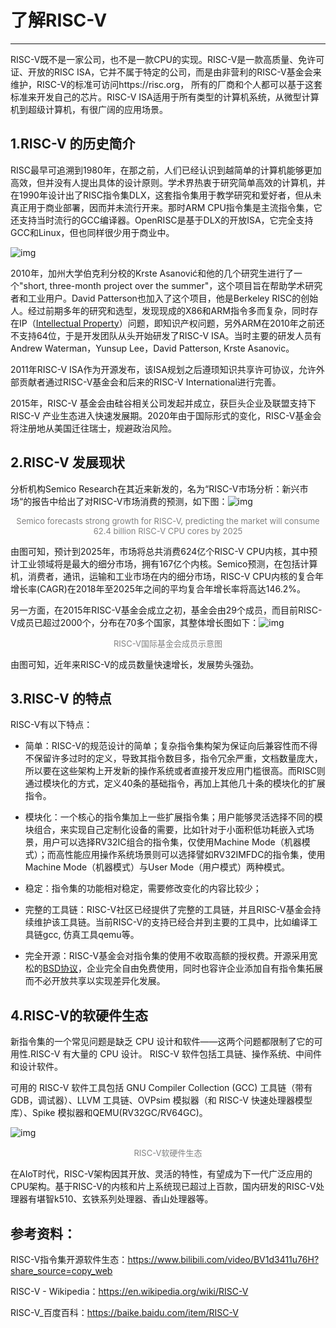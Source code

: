 # 了解RISC-V

---

RISC-V既不是一家公司，也不是一款CPU的实现。RISC-V是一款高质量、免许可证、开放的RISC ISA，它并不属于特定的公司，而是由非营利的RISC-V基金会来维护，RISC-V的标准可访问https://risc.org， 所有的厂商和个人都可以基于这套标准来开发自己的芯片。RISC-V ISA适用于所有类型的计算机系统，从微型计算机到超级计算机，有很广阔的应用场景。

## 1.RISC-V 的历史简介

RISC最早可追溯到1980年，在那之前，人们已经认识到越简单的计算机能够更加高效，但并没有人提出具体的设计原则。学术界热衷于研究简单高效的计算机，并在1990年设计出了RISC指令集DLX，这套指令集用于教学研究和爱好者，但从未真正用于商业部署，因而并未流行开来。那时ARM CPU指令集是主流指令集，它还支持当时流行的GCC编译器。OpenRISC是基于DLX的开放ISA，它完全支持GCC和Linux，但也同样很少用于商业中。

![img](images/Figure_1.png)

2010年，加州大学伯克利分校的Krste Asanović和他的几个研究生进行了一个"short, three-month project over the summer"，这个项目旨在帮助学术研究者和工业用户。David Patterson也加入了这个项目，他是Berkeley RISC的创始人。经过前期多年的研究和选型，发现现成的X86和ARM指令多而复杂，同时存在IP（[Intellectual Property](https://en.wikipedia.org/wiki/Intellectual_property)）问题，即知识产权问题，另外ARM在2010年之前还不支持64位，于是开发团队从头开始研发了RISC-V ISA。当时主要的研发人员有Andrew Waterman，Yunsup Lee，David Patterson, Krste Asanovic。

2011年RISC-V ISA作为开源发布，该ISA规划之后遵顼知识共享许可协议，允许外部贡献者通过RISC-V基金会和后来的RISC-V International进行完善。

2015年，RISC-V 基金会由硅谷相关公司发起并成立，获巨头企业及联盟支持下RISC-V 产业生态进入快速发展期。2020年由于国际形式的变化，RISC-V基金会将注册地从美国迁往瑞士，规避政治风险。

## 2.RISC-V 发展现状

分析机构Semico Research在其近来新发的，名为“RISC-V市场分析：新兴市场“的报告中给出了对RISC-V市场消费的预测，如下图：![img](images/Figure_2.png)

<div align='center'><font size='2px' color='grey'>Semico forecasts strong growth for RISC-V, predicting the market will consume 62.4 billion RISC-V CPU cores by 2025</font></div>

由图可知，预计到2025年，市场将总共消费624亿个RISC-V CPU内核，其中预计工业领域将是最大的细分市场，拥有167亿个内核。Semico预测，在包括计算机，消费者，通讯，运输和工业市场在内的细分市场，RISC-V CPU内核的复合年增长率(CAGR)在2018年至2025年之间的平均复合年增长率将高达146.2%。

另一方面，在2015年RISC-V基金会成立之初，基金会由29个成员，而目前RISC-V成员已超过2000个，分布在70多个国家，其整体增长图如下：![img](images/Figure_3.png)

<div align='center'><font size='2px' color='grey'>RISC-V国际基金会成员示意图</font></div>

由图可知，近年来RISC-V的成员数量快速增长，发展势头强劲。

## 3.RISC-V 的特点

RISC-V有以下特点：

+ 简单：RISC-V的规范设计的简单；复杂指令集构架为保证向后兼容性而不得不保留许多过时的定义，导致其指令数目多，指令冗余严重，文档数量庞大，所以要在这些架构上开发新的操作系统或者直接开发应用门槛很高。而RISC则通过模块化的方式，定义40条的基础指令，再加上其他几十条的模块化的扩展指令。
+ 模块化：一个核心的指令集加上一些扩展指令集；用户能够灵活选择不同的模块组合，来实现自己定制化设备的需要，比如针对于小面积低功耗嵌入式场景，用户可以选择RV32IC组合的指令集，仅使用Machine Mode（机器模式）；而高性能应用操作系统场景则可以选择譬如RV32IMFDC的指令集，使用Machine Mode（机器模式）与User Mode（用户模式）两种模式。
+ 稳定：指令集的功能相对稳定，需要修改变化的内容比较少；

+ 完整的工具链：RISC-V社区已经提供了完整的工具链，并且RISC-V基金会持续维护该工具链。当前RISC-V的支持已经合并到主要的工具中，比如编译工具链gcc, 仿真工具qemu等。

+ 完全开源：RISC-V基金会对指令集的使用不收取高额的授权费。开源采用宽松的[BSD协议](https://baike.baidu.com/item/BSD协议/8013651)，企业完全自由免费使用，同时也容许企业添加自有指令集拓展而不必开放共享以实现差异化发展。



## 4.RISC-V的软硬件生态

新指令集的一个常见问题是缺乏 CPU 设计和软件——这两个问题都限制了它的可用性.RISC-V 有大量的 CPU 设计。 RISC-V 软件包括工具链、操作系统、中间件和设计软件。

可用的 RISC-V 软件工具包括 GNU Compiler Collection (GCC) 工具链（带有 GDB，调试器）、LLVM 工具链、OVPsim 模拟器（和 RISC-V 快速处理器模型库）、Spike 模拟器和QEMU(RV32GC/RV64GC)。 

![img](images/Figure_4.jpeg)

<div align='center'><font size='2px' color='grey'>RISC-V软硬件生态</font></div>

在AIoT时代，RISC-V架构因其开放、灵活的特性，有望成为下一代广泛应用的CPU架构。基于RISC-V的内核和片上系统现已超过上百款，国内研发的RISC-V处理器有堪智k510、玄铁系列处理器、香山处理器等。





## 参考资料：

RISC-V指令集开源软件生态：https://www.bilibili.com/video/BV1d3411u76H?share_source=copy_web

RISC-V - Wikipedia：https://en.wikipedia.org/wiki/RISC-V

RISC-V_百度百科：https://baike.baidu.com/item/RISC-V

